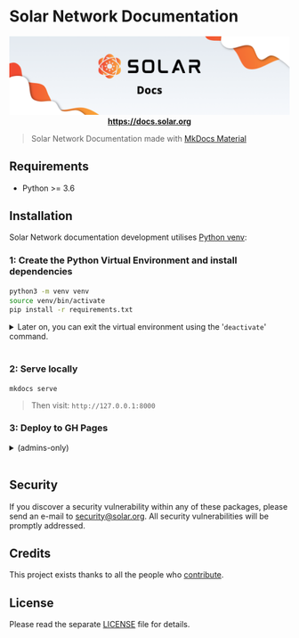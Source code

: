 
# Solar Network Documentation

<p align="center">
  <img src="./banner.png" />
  <strong>
    <a href="https://docs.solar.org/">https://docs.solar.org</a>
  </strong>
</p>

> Solar Network Documentation made with [MkDocs Material](https://squidfunk.github.io/mkdocs-material/)

## Requirements

- Python >= 3.6

## Installation

Solar Network documentation development utilises [Python venv](https://docs.python.org/3/library/venv.html):

### 1: Create the Python Virtual Environment and install dependencies

```bash
python3 -m venv venv
source venv/bin/activate
pip install -r requirements.txt
```

<details><summary>Later on, you can exit the virtual environment using the '<code>deactivate</code>' command.</summary>

```bash
deactivate
```

</details><br />


<!-- > Later on, you can exit the Python Virtual Environment using the '`deactivate`' command.
>
> ```bash
> deactivate
> ``` -->

### 2: Serve locally

```shell
mkdocs serve
```

> Then visit: `http://127.0.0.1:8000`

### 3: Deploy to GH Pages

<details><summary>(admins-only)</summary>

``` sh
mkdocs build
mkdocs gh-deploy --force
```

</details><br />

<!-- <details><summary>3: Deploy to GH Pages (admins-only)</summary>

``` sh
mkdocs build
mkdocs gh-deploy --force
```

</details> -->

## Security

If you discover a security vulnerability within any of these packages, please send an e-mail to security@solar.org. All security vulnerabilities will be promptly addressed.

## Credits

This project exists thanks to all the people who [contribute](../../contributors).

## License

Please read the separate [LICENSE](LICENSE) file for details.
